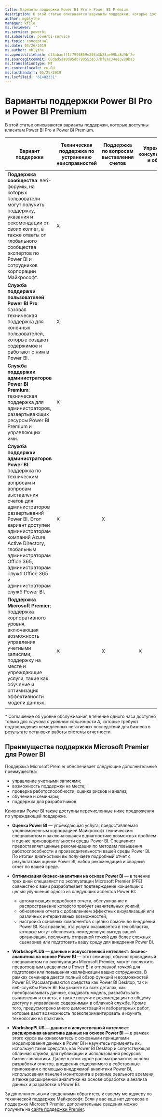 ```yaml
---
title: Варианты поддержки Power BI Pro и Power BI Premium
description: В этой статье описываются варианты поддержки, которые доступны клиентам Power BI Pro и Power BI Premium.
author: mgblythe
manager: kfile
ms.reviewer: ''
ms.service: powerbi
ms.subservice: powerbi-service
ms.topic: conceptual
ms.date: 03/26/2019
ms.author: mblythe
ms.openlocfilehash: d33abaeff1f7996859e203a3b28ae99ba8d9bf2e
ms.sourcegitcommit: 60dad5aa0d85db790553e537bf8ac34ee3289ba3
ms.translationtype: MT
ms.contentlocale: ru-RU
ms.lasthandoff: 05/29/2019
ms.locfileid: "61402331"
---
```

# <a name="power-bi-pro-and-power-bi-premium-support-options"></a>Варианты поддержки Power BI Pro и Power BI Premium

В этой статье описываются варианты поддержки, которые доступны клиентам Power BI Pro и Power BI Premium.

| **Вариант поддержки** | **Техническая поддержка по устранению неисправностей** | **Поддержка по вопросам выставления счетов** | **Упреждающее консультирование и обучение** | **Уровень обслуживания <br>(время до первой реакции)** | **Канал поддержки** |
| --- | --- | --- | --- | --- | --- |
| **Поддержка сообщества**: веб-форумы, на которых пользователи могут получить поддержку, указания и рекомендации от своих коллег, а также ответы от глобального сообщества экспертов по Power BI и сотрудников корпорации Майкрософт. | X |   |   | Нет. Участники форумов отвечают на вопросы по мере своих возможностей. | [Сообщество Power BI](https://community.powerbi.com) |
| **Служба поддержки пользователей Power BI Pro**: базовая техническая поддержка для конечных пользователей, которые создают содержимое и работают с ним в Power BI. | X |   |   | Один рабочий день. | [Сайт службы поддержки Power BI](https://support.powerbi.com)  |
| **Служба поддержки администраторов Power BI Premium**: техническая поддержка для администраторов, развертывающих ресурсы Power BI Premium и управляющих ими. | X |   |   | Один рабочий день или один час в зависимости от серьезности случая.\* | [Сайт службы поддержки Power BI](https://support.powerbi.com)<br>ИЛИ<br>[Центр администрирования Microsoft 365](https://portal.office.com/adminportal)<br>ИЛИ<br> Телефон |
| **Служба поддержки администраторов Power BI**: поддержка по техническим вопросам и вопросам выставления счетов для администраторов развертываний Power BI.  Этот вариант доступен администраторам компаний Azure Active Directory, глобальным администраторам Office 365, администраторам служб Office 365 и администраторам служб Power BI. | X | X |   | Один рабочий день или один час в зависимости от серьезности случая.\* | [Центр администрирования Microsoft 365](https://portal.office.com/adminportal)<br>ИЛИ<br> Телефон |
| **Поддержка Microsoft Premier**: поддержка корпоративного уровня, включающая возможность управления учетными записями, поддержку на месте и упреждающие услуги, такие как обучение и оптимизация эффективности модели данных. | X | X | X | Зависит от предложения и серьезности случая.\* | Менеджер по технической поддержке <br>ИЛИ<br> [Центр администрирования Microsoft 365](https://portal.office.com/adminportal) |
| | | | | | |

\* Соглашение об уровне обслуживания в течение одного часа доступно только для _случаев с уровнем серьезности A_, которые требуют подтверждения немедленных негативных последствий для бизнеса в результате остановки работы системы отчетности.

## <a name="power-bi-benefits-for-microsoft-premier-support"></a>Преимущества поддержки Microsoft Premier для Power BI

Поддержка Microsoft Premier обеспечивает следующие дополнительные преимущества:

- управление учетными записями;
- возможность поддержки на месте;
- проверка работоспособности, оценка рисков и анализ;
- обучение и семинары;
- поддержка для разработчиков.

Клиентам Power BI также доступны перечисленные ниже предложения по упреждающей поддержке.

 - **Оценка Power BI** — упреждающая услуга, предоставляемая уполномоченным корпорацией Майкрософт техническим специалистом и заключающаяся в диагностике возможных проблем и оценке производительности среды Power BI. Специалист предоставляет ценные рекомендации по методам повышения работоспособности и производительности вашей среды Power BI. По итогам диагностики вы получаете подробный отчет с результатами оценки Power BI, набор рекомендаций и сводный отчет по вашей среде.

 - **Оптимизация бизнес-аналитики на основе Power BI** — в течение трех дней специалист по эксплуатации Microsoft Premier (PFE) совместно с вами разрабатывает подтверждение концепции с целью улучшения одного из следующих аспектов Power BI:
    - автоматизация подробного отчета, обслуживание и распространение которого требует значительных усилий;
    - обновление отчета с добавлением эффектных визуализаций или различных интерактивных возможностей; 
    - настройка основных компонентов с целью помочь во внедрении Power BI. Как правило, эта услуга оказывается в тех областях, которые могут обеспечить немедленную выгоду вашей организации, послужить отправной точкой для более сложных сценариев или подготовить вашу среду для внедрения Power BI.

  - **WorkshopPLUS — данные и искусственный интеллект: бизнес-аналитика на основе Power BI** — этот семинар, обычно проводимый специалистом по эксплуатации Microsoft Premier, может послужить превосходным введением в Power BI и отправной точкой для подготовки или повышения квалификации ваших сотрудников.
В рамках семинара дается полный обзор функций и возможностей Power BI. Рассматриваются средства как Power BI Desktop, так и веб-службы Power BI. Вы узнаете во всех деталях, как преобразовывать данные, создавать модель, разрабатывать вычисления и отчеты, а также получите рекомендации по общему доступу и управлению содержимым в облачной службе. Кроме того, предусмотрено много демонстраций и лабораторных работ, которые дают возможность поэкспериментировать и изучить технологию на практике.

  - **WorkshopPLUS — данные и искусственный интеллект: расширенная аналитика данных на основе Power BI** — в рамках этого курса вы ознакомитесь с основными принципами моделирования данных в Power BI и научитесь применять их, используя такие средства, как Power BI Desktop и сопутствующая облачная служба, для публикации и использования ресурсов бизнес-аналитики. Далее в этом курсе рассматриваются основы разработки отчетов, внедрения содержимого в собственные приложения с помощью внедряемой аналитики Power BI, использования панелей мониторинга в режиме реального времени, а также расширенной аналитики на основе обработки и анализа данных и разработки в Power BI.

За дополнительными сведениями обратитесь к своему менеджеру по технической поддержке Майкрософт. Если у вас еще нет договора о поддержке Microsoft Premier, дополнительные сведения можно получить на [сайте поддержки Premier](https://support.microsoft.com/en-us/premier).
